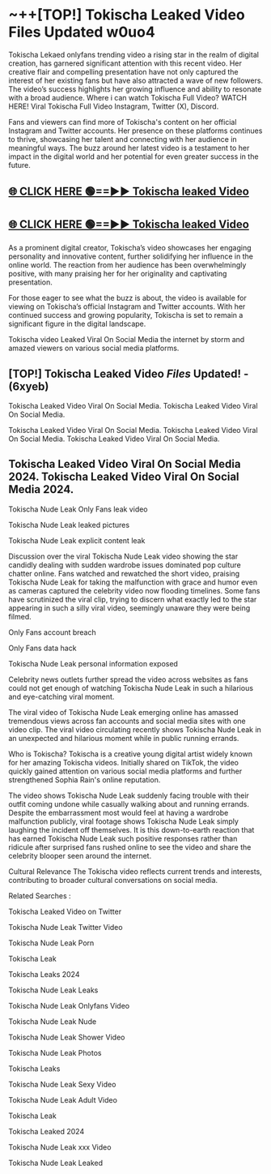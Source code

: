 # ~++[TOP!] Tokischa Leaked Video Files Updated w0uo4

 Tokischa Lekaed onlyfans trending video a rising star in the realm of digital creation, has garnered significant attention with this recent video. Her creative flair and compelling presentation have not only captured the interest of her existing fans but have also attracted a wave of new followers. The video’s success highlights her growing influence and ability to resonate with a broad audience.
Where i can watch  Tokischa Full Video? WATCH HERE! Viral  Tokischa Full Video Instagram, Twitter (X), Discord.


Fans and viewers can find more of  Tokischa's content on her official Instagram and Twitter accounts. Her presence on these platforms continues to thrive, showcasing her talent and connecting with her audience in meaningful ways. The buzz around her latest video is a testament to her impact in the digital world and her potential for even greater success in the future.


## [🌐 CLICK HERE 🟢==►►  Tokischa leaked Video ](https://onlyclips.site?title=Tokischa&ref=git)

## [🌐 CLICK HERE 🟢==►►  Tokischa leaked Video ](https://onlyclips.site?title=Tokischa&ref=git)


As a prominent digital creator,  Tokischa’s video showcases her engaging personality and innovative content, further solidifying her influence in the online world. The reaction from her audience has been overwhelmingly positive, with many praising her for her originality and captivating presentation.

For those eager to see what the buzz is about, the video is available for viewing on  Tokischa’s official Instagram and Twitter accounts. With her continued success and growing popularity,  Tokischa is set to remain a significant figure in the digital landscape.


  Tokischa video Leaked Viral On Social Media the internet by storm and amazed viewers on various social media platforms.


## [TOP!]  Tokischa Leaked Video *Files* Updated! - (6xyeb) 

 Tokischa Leaked Video Viral On Social Media. Tokischa Leaked Video Viral On Social Media.

 Tokischa Leaked Video Viral On Social Media. Tokischa Leaked Video Viral On Social Media. Tokischa Leaked Video Viral On Social Media.


##  Tokischa Leaked Video Viral On Social Media 2024. Tokischa Leaked Video Viral On Social Media 2024.
 Tokischa Nude Leak Only Fans leak video

 Tokischa Nude Leak leaked pictures

 Tokischa Nude Leak explicit content leak

Discussion over the viral  Tokischa Nude Leak video showing the star candidly dealing with sudden wardrobe issues dominated pop culture chatter online. Fans watched and rewatched the short video, praising  Tokischa Nude Leak for taking the malfunction with grace and humor even as cameras captured the celebrity video now flooding timelines. Some fans have scrutinized the viral clip, trying to discern what exactly led to the star appearing in such a silly viral video, seemingly unaware they were being filmed.


Only Fans account breach

Only Fans data hack

 Tokischa Nude Leak personal information exposed

Celebrity news outlets further spread the video across websites as fans could not get enough of watching  Tokischa Nude Leak in such a hilarious and eye-catching viral moment.


The viral video of  Tokischa Nude Leak emerging online has amassed tremendous views across fan accounts and social media sites with one video clip. The viral video circulating recently shows  Tokischa Nude Leak in an unexpected and hilarious moment while in public running errands.


Who is  Tokischa?  Tokischa is a creative young digital artist widely known for her amazing  Tokischa videos. Initially shared on TikTok, the video quickly gained attention on various social media platforms and further strengthened Sophia Rain's online reputation.

The video shows  Tokischa Nude Leak suddenly facing trouble with their outfit coming undone while casually walking about and running errands. Despite the embarrassment most would feel at having a wardrobe malfunction publicly, viral footage shows  Tokischa Nude Leak simply laughing the incident off themselves. It is this down-to-earth reaction that has earned  Tokischa Nude Leak such positive responses rather than ridicule after surprised fans rushed online to see the video and share the celebrity blooper seen around the internet.

Cultural Relevance The  Tokischa video reflects current trends and interests, contributing to broader cultural conversations on social media.

Related Searches :

 Tokischa Leaked Video on Twitter

 Tokischa Nude Leak Twitter Video

 Tokischa Nude Leak Porn

 Tokischa Leak 

 Tokischa Leaks 2024

 Tokischa Nude Leak Leaks

 Tokischa Nude Leak Onlyfans Video

 Tokischa Nude Leak Nude

 Tokischa Nude Leak Shower Video

 Tokischa Nude Leak Photos

 Tokischa Leaks

 Tokischa Nude Leak Sexy Video

 Tokischa Nude Leak Adult Video

 Tokischa Leak

 Tokischa Leaked 2024

 Tokischa Nude Leak xxx Video

 Tokischa Nude Leak Leaked